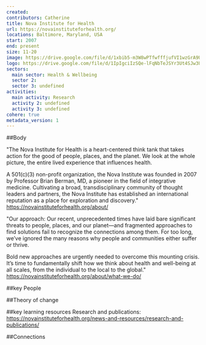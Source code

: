 ```yaml
---
created:
contributors: Catherine
title: Nova Institute for Health
url: https://novainstituteforhealth.org/ 
locations: Baltimore, Maryland, USA
start: 2007
end: present
size: 11-20
image: https://drive.google.com/file/d/1xbib5-m3W8wPTfwfffjufVI1wzGrA9US/view?usp=drive_link
logo: https://drive.google.com/file/d/1IpIgciIzSQe-lFqNbTeJSYr3Ut4SJw3U/view?usp=drive_link 
sectors:
  main sector: Health & Wellbeing
  sector 2: 
  sector 3: undefined
activities: 
  main activity: Research
  activity 2: undefined
  activity 3: undefined
cohere: true
metadata_version: 1
---
```



##Body

"The Nova Institute for Health is a heart-centered think tank that takes action for the good of people, places, and the planet. We look at the whole picture, the entire lived experience that influences health.   

A 501(c)(3) non-profit organization, the Nova Institute was founded in 2007 by Professor Brian Berman, MD, a pioneer in the field of integrative medicine. Cultivating a broad, transdisciplinary community of thought leaders and partners, the Nova Institute has established an international reputation as a place for exploration and discovery."
https://novainstituteforhealth.org/about/ 

"Our approach: Our recent, unprecedented times have laid bare significant threats to people, places, and our planet—and fragmented approaches to find solutions fail to recognize the connections among them. For too long, we’ve ignored the many reasons why people and communities either suffer or thrive.  

Bold new approaches are urgently needed to overcome this mounting crisis. It’s time to fundamentally shift how we think about health and well-being at all scales, from the individual to the local to the global."
https://novainstituteforhealth.org/about/what-we-do/ 


##key People


##Theory of change


##key learning resources
Research and publications: https://novainstituteforhealth.org/news-and-resources/research-and-publications/ 

##Connections


